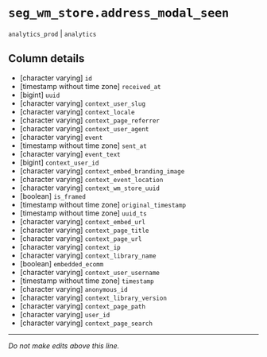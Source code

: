 # `seg_wm_store.address_modal_seen`
`analytics_prod` | `analytics`

## Column details
* [character varying] `id`
* [timestamp without time zone] `received_at`
* [bigint]    `uuid`
* [character varying] `context_user_slug`
* [character varying] `context_locale`
* [character varying] `context_page_referrer`
* [character varying] `context_user_agent`
* [character varying] `event`
* [timestamp without time zone] `sent_at`
* [character varying] `event_text`
* [bigint]    `context_user_id`
* [character varying] `context_embed_branding_image`
* [character varying] `context_event_location`
* [character varying] `context_wm_store_uuid`
* [boolean]   `is_framed`
* [timestamp without time zone] `original_timestamp`
* [timestamp without time zone] `uuid_ts`
* [character varying] `context_embed_url`
* [character varying] `context_page_title`
* [character varying] `context_page_url`
* [character varying] `context_ip`
* [character varying] `context_library_name`
* [boolean]   `embedded_ecomm`
* [character varying] `context_user_username`
* [timestamp without time zone] `timestamp`
* [character varying] `anonymous_id`
* [character varying] `context_library_version`
* [character varying] `context_page_path`
* [character varying] `user_id`
* [character varying] `context_page_search`

-------------------------------------------------------------------------------
*Do not make edits above this line.*
